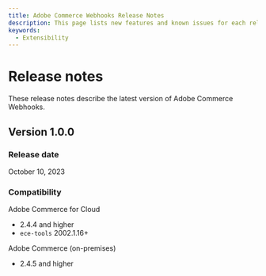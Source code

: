```yaml
---
title: Adobe Commerce Webhooks Release Notes
description: This page lists new features and known issues for each release of Adobe Commerce Webhooks.
keywords:
  - Extensibility
---
```


# Release notes

These release notes describe the latest version of Adobe Commerce Webhooks.

## Version 1.0.0

### Release date

October 10, 2023

### Compatibility

Adobe Commerce for Cloud

*  2.4.4 and higher
*  `ece-tools` 2002.1.16+

Adobe Commerce (on-premises)

*  2.4.5 and higher
